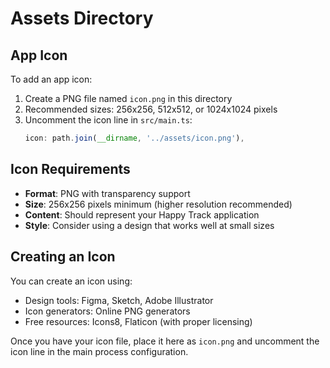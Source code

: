 # Assets Directory

## App Icon

To add an app icon:

1. Create a PNG file named `icon.png` in this directory
2. Recommended sizes: 256x256, 512x512, or 1024x1024 pixels
3. Uncomment the icon line in `src/main.ts`:
   ```typescript
   icon: path.join(__dirname, '../assets/icon.png'),
   ```

## Icon Requirements

- **Format**: PNG with transparency support
- **Size**: 256x256 pixels minimum (higher resolution recommended)
- **Content**: Should represent your Happy Track application
- **Style**: Consider using a design that works well at small sizes

## Creating an Icon

You can create an icon using:
- Design tools: Figma, Sketch, Adobe Illustrator
- Icon generators: Online PNG generators
- Free resources: Icons8, Flaticon (with proper licensing)

Once you have your icon file, place it here as `icon.png` and uncomment the icon line in the main process configuration.